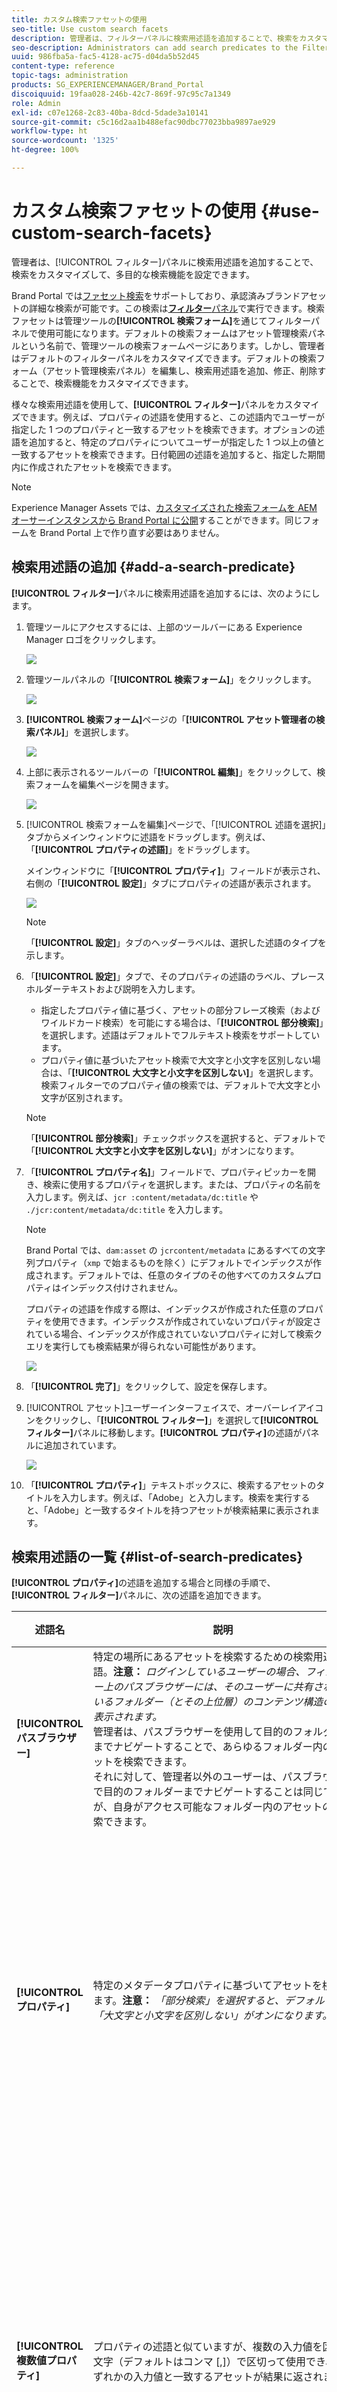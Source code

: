 ```yaml
---
title: カスタム検索ファセットの使用
seo-title: Use custom search facets
description: 管理者は、フィルターパネルに検索用述語を追加することで、検索をカスタマイズして、多目的な検索機能を設定できます。
seo-description: Administrators can add search predicates to the Filters panel to customize search and make the search functionality versatile.
uuid: 986fba5a-fac5-4128-ac75-d04da5b52d45
content-type: reference
topic-tags: administration
products: SG_EXPERIENCEMANAGER/Brand_Portal
discoiquuid: 19faa028-246b-42c7-869f-97c95c7a1349
role: Admin
exl-id: c07e1268-2c83-40ba-8dcd-5dade3a10141
source-git-commit: c5c16d2aa1b488efac90dbc77023bba9897ae929
workflow-type: ht
source-wordcount: '1325'
ht-degree: 100%

---
```


# カスタム検索ファセットの使用 {#use-custom-search-facets}

管理者は、[!UICONTROL フィルター]パネルに検索用述語を追加することで、検索をカスタマイズして、多目的な検索機能を設定できます。

Brand Portal では[ファセット検索](../using/brand-portal-searching.md#search-using-facets-in-filters-panel)をサポートしており、承認済みブランドアセットの詳細な検索が可能です。この検索は&#x200B;[**フィルター**&#x200B;パネル](../using/brand-portal-searching.md#search-using-facets-in-filters-panel)で実行できます。検索ファセットは管理ツールの&#x200B;**[!UICONTROL 検索フォーム]**&#x200B;を通じてフィルターパネルで使用可能になります。デフォルトの検索フォームはアセット管理検索パネルという名前で、管理ツールの検索フォームページにあります。しかし、管理者はデフォルトのフィルターパネルをカスタマイズできます。デフォルトの検索フォーム（アセット管理検索パネル）を編集し、検索用述語を追加、修正、削除することで、検索機能をカスタマイズできます。

様々な検索用述語を使用して、**[!UICONTROL フィルター]**&#x200B;パネルをカスタマイズできます。例えば、プロパティの述語を使用すると、この述語内でユーザーが指定した 1 つのプロパティと一致するアセットを検索できます。オプションの述語を追加すると、特定のプロパティについてユーザーが指定した 1 つ以上の値と一致するアセットを検索できます。日付範囲の述語を追加すると、指定した期間内に作成されたアセットを検索できます。

>[!NOTE]
>
>Experience Manager Assets では、[カスタマイズされた検索フォームを AEM オーサーインスタンスから Brand Portal に公開](../using/publish-schema-search-facets-presets.md#publish-search-facets-to-brand-portal)することができます。同じフォームを Brand Portal 上で作り直す必要はありません。

## 検索用述語の追加 {#add-a-search-predicate}

**[!UICONTROL フィルター]**&#x200B;パネルに検索用述語を追加するには、次のようにします。

1. 管理ツールにアクセスするには、上部のツールバーにある Experience Manager ロゴをクリックします。

   ![](assets/aemlogo.png)

1. 管理ツールパネルの「**[!UICONTROL 検索フォーム]**」をクリックします。

   ![](assets/navigation-panel-1.png)

1. **[!UICONTROL 検索フォーム]**&#x200B;ページの「**[!UICONTROL アセット管理者の検索パネル]**」を選択します。

   ![](assets/search-forms-page.png)

1. 上部に表示されるツールバーの「**[!UICONTROL 編集]**」をクリックして、検索フォームを編集ページを開きます。

   ![](assets/edit-search-form-1.png)

1. [!UICONTROL 検索フォームを編集]ページで、「[!UICONTROL 述語を選択]」タブからメインウィンドウに述語をドラッグします。例えば、「**[!UICONTROL プロパティの述語]**」をドラッグします。

   メインウィンドウに「**[!UICONTROL プロパティ]**」フィールドが表示され、右側の「**[!UICONTROL 設定]**」タブにプロパティの述語が表示されます。

   ![](assets/partial-prop-predicate.png)

   >[!NOTE]
   >
   >「**[!UICONTROL 設定]**」タブのヘッダーラベルは、選択した述語のタイプを示します。

1. 「**[!UICONTROL 設定]**」タブで、そのプロパティの述語のラベル、プレースホルダーテキストおよび説明を入力します。

   * 指定したプロパティ値に基づく、アセットの部分フレーズ検索（およびワイルドカード検索）を可能にする場合は、「**[!UICONTROL 部分検索]**」を選択します。述語はデフォルトでフルテキスト検索をサポートしています。
   * プロパティ値に基づいたアセット検索で大文字と小文字を区別しない場合は、「**[!UICONTROL 大文字と小文字を区別しない]**」を選択します。検索フィルターでのプロパティ値の検索では、デフォルトで大文字と小文字が区別されます。

   >[!NOTE]
   >
   >「**[!UICONTROL 部分検索]**」チェックボックスを選択すると、デフォルトで「**[!UICONTROL 大文字と小文字を区別しない]**」がオンになります。

1. 「**[!UICONTROL プロパティ名]**」フィールドで、プロパティピッカーを開き、検索に使用するプロパティを選択します。または、プロパティの名前を入力します。例えば、`jcr :content/metadata/dc:title` や `./jcr:content/metadata/dc:title` を入力します。

   >[!NOTE]
   >
   >Brand Portal では、`dam:asset` の `jcrcontent/metadata` にあるすべての文字列プロパティ（`xmp` で始まるものを除く）にデフォルトでインデックスが作成されます。デフォルトでは、任意のタイプのその他すべてのカスタムプロパティはインデックス付けされません。
   >
   >プロパティの述語を作成する際は、インデックスが作成された任意のプロパティを使用できます。インデックスが作成されていないプロパティが設定されている場合、インデックスが作成されていないプロパティに対して検索クエリを実行しても検索結果が得られない可能性があります。

   ![](assets/title-prop.png)

1. 「**[!UICONTROL 完了]**」をクリックして、設定を保存します。
1. [!UICONTROL アセット]ユーザーインターフェイスで、オーバーレイアイコンをクリックし、「**[!UICONTROL フィルター]**」を選択して&#x200B;**[!UICONTROL フィルター]**&#x200B;パネルに移動します。**[!UICONTROL プロパティ]**&#x200B;の述語がパネルに追加されています。

   ![](assets/property-filter-panel.png)

1. 「**[!UICONTROL プロパティ]**」テキストボックスに、検索するアセットのタイトルを入力します。例えば、「Adobe」と入力します。検索を実行すると、「Adobe」と一致するタイトルを持つアセットが検索結果に表示されます。

## 検索用述語の一覧 {#list-of-search-predicates}

**[!UICONTROL プロパティ]**&#x200B;の述語を追加する場合と同様の手順で、**[!UICONTROL フィルター]**&#x200B;パネルに、次の述語を追加できます。

| **述語名** | **説明** | **プロパティ** |
|-------|-------|----------|
| **[!UICONTROL パスブラウザー]** | 特定の場所にあるアセットを検索するための検索用述語。**注意：** *ログインしているユーザーの場合、フィルター上のパスブラウザーには、そのユーザーに共有されているフォルダー（とその上位層）のコンテンツ構造のみ表示されます。* <br>管理者は、パスブラウザーを使用して目的のフォルダーまでナビゲートすることで、あらゆるフォルダー内のアセットを検索できます。<br>それに対して、管理者以外のユーザーは、パスブラウザーで目的のフォルダーまでナビゲートすることは同じですが、自身がアクセス可能なフォルダー内のアセットのみ検索できます。 | <ul><li>フィールドラベル</li><li>パス</li><li>説明</li></ul> |
| **[!UICONTROL プロパティ]** | 特定のメタデータプロパティに基づいてアセットを検索します。**注意：** *「部分検索」を選択すると、デフォルトで「大文字と小文字を区別しない」がオンになります。* | <ul><li>フィールドラベル</li><li>プレースホルダー</li><li>プロパティ名</li><li>部分検索</li><li>大文字と小文字を区別しない</li><li> 説明</li></ul> |
| **[!UICONTROL 複数値プロパティ]** | プロパティの述語と似ていますが、複数の入力値を区切り文字（デフォルトはコンマ [,]）で区切って使用でき、いずれかの入力値と一致するアセットが結果に返されます。 | <ul><li>フィールドラベル</li><li>プレースホルダー</li><li>プロパティ名</li><li>区切り文字のサポート</li><li>大文字と小文字を区別しない</li><li>説明</li></ul> |
| **[!UICONTROL タグ]** | タグに基づいてアセットを検索するための検索用述語。「パス」プロパティを設定して、「タグ」リストに様々なタグを表示できます。注意：パスにテナント情報が含まれていない（例：[!UICONTROL `/etc/tags/<custom_tag_namespace>`]）検索フォームを AEM から公開する場合、管理者は、パス値（例：[!UICONTROL `/etc/tags/mac/<tenant_id>/<custom_tag_namespace>`]）を変更しなければならないことがあります。 | <ul><li>フィールドラベル</li><li>プロパティ名</li><li>パス</li><li>説明</li></ul> |
| **[!UICONTROL パス]** | 特定の場所にあるアセットを検索するための検索用述語。 | <ul><li>フィールドラベル</li><li>パス</li><li>説明</li></ul> |                                                     |
| **[!UICONTROL 相対的な日付]** | アセットの相対的な作成日に基づいてアセットを検索するための検索用述語。 | <ul><li>フィールドラベル</li><li>プロパティ名</li><li>相対的な日付</li></ul> |
| **[!UICONTROL 範囲]** | 指定したプロパティ値の範囲内に含まれるアセットを検索するための検索用述語。フィルターパネルで、範囲の最小プロパティ値と最大プロパティ値を指定できます。 | <ul><li>フィールドラベル</li><li>プロパティ名</li><li>説明</li></ul> |
| **[!UICONTROL 日付の範囲]** | 指定した日付プロパティの範囲内で作成されたアセットを検索するための検索用述語。フィルターパネルで、開始日と終了日を指定できます。 | <ul><li>フィールドラベル</li><li>プレースホルダー</li><li>プロパティ名</li><li>範囲テキスト（開始）</li><li>範囲テキスト（終了）</li><li>説明</li></ul> |
| **[!UICONTROL 日付]** | 日付プロパティに基づいて、スライダーを使用してアセットを検索するための検索用述語。 | <ul><li>フィールドラベル</li><li>プロパティ名</li><li>説明</li></ul> |
| **[!UICONTROL ファイルサイズ]** | サイズに基づいてアセットを検索するための検索用述語。 | <ul><li>フィールドラベル</li><li>プロパティ名</li><li>パス</li><li>説明</li></ul> |
| **[!UICONTROL 最終変更アセット]** | 最終変更日に基づいてアセットを検索するための検索用述語。 | <ul><li>フィールドラベル</li><li>プロパティ名</li><li>説明</li></ul> |
| **[!UICONTROL 承認ステータス]** | 承認メタデータプロパティに基づいてアセットを検索するための検索用述語。デフォルトのプロパティ名は **dam:status** です。 | <ul><li>フィールドラベル</li><li>プロパティ名</li><li>説明</li></ul> |
| **[!UICONTROL チェックアウトステータス]** | アセットが AEM Assets から公開されたときのチェックアウトステータスに基づいてアセットを検索するための検索用述語。 | <ul><li>フィールドラベル</li><li>プロパティ名</li><li>説明</li></ul> |
| **[!UICONTROL チェックアウト実行者]** | アセットをチェックアウトしたユーザーに基づいてアセットを検索するための検索用述語。 | <ul><li>フィールドラベル</li><li>プロパティ名</li><li>説明</li></ul> |
| **[!UICONTROL 有効期限ステータス]** | 有効期限ステータスに基づいてアセットを検索するための検索用述語。 | <ul><li>フィールドラベル</li><li>プロパティ名</li><li>説明</li></ul> |
| **[!UICONTROL コレクションのメンバー]** | アセットがコレクションの一部であるかどうかに基づいてアセットを検索するための検索用述語。 | 説明 |
| **[!UICONTROL 非表示]** | この述語は、エンドユーザーには明示的に表示されません。これは、一般的に検索結果のタイプを **dam:Asset** に制限するための非表示制約に使用されます。 | <ul><li>フィールドラベル</li><li>プロパティ名</li><li>説明</li></ul> |

>[!NOTE]
>
>* 「**[!UICONTROL オプションの述語]**」、「**[!UICONTROL 公開ステータスの述語]**」および「**[!UICONTROL 評価の述語]**」を使用しないでください。これらの述語は Brand Portal では機能しません。
>* フォルダータイプの述語 `(nt:folder type)` は Brand Portal ではサポートされていないので、パフォーマンスの問題が発生する可能性があります。公開済みのカスタム検索フォームに存在する場合は、検索フォームを編集することで削除できます。

## 検索用述語の削除 {#delete-a-search-predicate}

検索用述語を削除するには、次の手順に従います。

1. アドビロゴをクリックして、管理ツールにアクセスします。

   ![](assets/aemlogo.png)

1. 管理ツールパネルの「**[!UICONTROL 検索フォーム]**」をクリックします。

   ![](assets/navigation-panel-2.png)

1. **[!UICONTROL 検索フォーム]**&#x200B;ページの「**[!UICONTROL アセット管理者の検索パネル]**」を選択します。

   ![](assets/search-forms-page.png)

1. 上部に表示されるツールバーの「**[!UICONTROL 編集]**」をクリックして、検索フォームを編集ページを開きます。

   ![](assets/edit-search-form-2.png)

1. [!UICONTROL 検索フォームを編集]ページで、削除する述語をメインウィンドウから選択します。例えば、「**[!UICONTROL プロパティの述語]**」を選択します。

   右側の「**[!UICONTROL 設定]**」タブに、「プロパティの述語」に関するフィールドが表示されます。

1. プロパティの述語を削除するには、ごみ箱アイコンをクリックします。**[!UICONTROL フィールドを削除]**&#x200B;ダイアログボックスで、「**[!UICONTROL 削除]**」をクリックして、削除することを確認します。

   メインウィンドウから「**[!UICONTROL プロパティの述語]**」フィールドが削除され、「**[!UICONTROL 設定]**」タブが空になります。

   ![](assets/search-form-delete-predicate.png)

1. 変更を保存するには、ツールバーの「**[!UICONTROL 完了]**」をクリックします。
1. **[!UICONTROL アセット]**&#x200B;ユーザーインターフェイスで、オーバーレイアイコンをクリックし、「**[!UICONTROL フィルター]**」を選択して&#x200B;**[!UICONTROL フィルター]**&#x200B;パネルに移動します。指定した&#x200B;**[!UICONTROL プロパティ]**&#x200B;の述語が、パネルから削除されています。

   ![](assets/property-predicate-removed.png)
